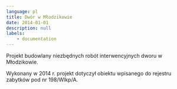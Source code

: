 ```yaml
---
language: pl
title: Dwór w Młodzikowie
date: 2014-01-01
description: null
labels:
    - documentation
---
```


Projekt budowlany niezbędnych robót interwencyjnych dworu w Młodzikowie.

Wykonany w 2014 r. projekt dotyczył obiektu  wpisanego do rejestru zabytków pod nr 198/Wlkp/A.
